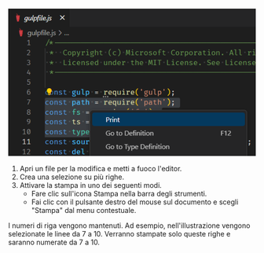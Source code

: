 ![](./print-multiline-selection.png)

1. Apri un file per la modifica e metti a fuoco l'editor. 
2. Crea una selezione su più righe.
3. Attivare la stampa in uno dei seguenti modi.
	- Fare clic sull'icona Stampa nella barra degli strumenti.
	- Fai clic con il pulsante destro del mouse sul documento e scegli "Stampa" dal menu contestuale.

I numeri di riga vengono mantenuti. Ad esempio, nell'illustrazione vengono selezionate le linee da 7 a 10. Verranno stampate solo queste righe e saranno numerate da 7 a 10.